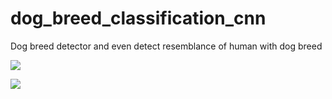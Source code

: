 # dog_breed_classification_cnn
Dog breed detector and even detect resemblance of human with dog breed

![]( "assets/hamza.PNG" )

![]( "assets/dog.PNG" )

